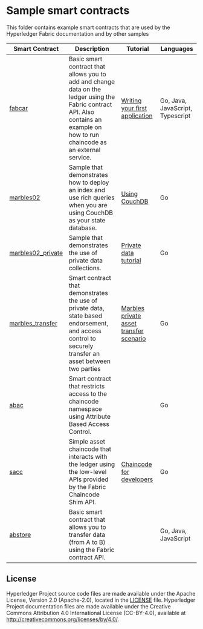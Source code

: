 [//]: # (SPDX-License-Identifier: CC-BY-4.0)

# Sample smart contracts

This folder contains example smart contracts that are used by the Hyperledger Fabric documentation and by other samples

|  **Smart Contract** | **Description** | **Tutorial** | **Languages** |
| -----------|------------------------------|----------|---------|
| [fabcar](fabcar) | Basic smart contract that allows you to add and change data on the ledger using the Fabric contract API. Also contains an example on how to run chaincode as an external service. | [Writing your first application](https://hyperledger-fabric.readthedocs.io/en/master/write_first_app.html) | Go, Java, JavaScript, Typescript |
| [marbles02](marbles02) | Sample that demonstrates how to deploy an index and use rich queries when you are using CouchDB as your state database. | [Using CouchDB](https://hyperledger-fabric.readthedocs.io/en/master/couchdb_tutorial.html) | Go |
| [marbles02_private](marbles02_private) | Sample that demonstrates the use of private data collections. | [Private data tutorial](https://hyperledger-fabric.readthedocs.io/en/master/private_data_tutorial.html) | Go |
| [marbles_transfer](marbles_transfer) | Smart contract that demonstrates the use of private data, state based endorsement, and access control to securely transfer an asset between two parties | [Marbles private asset transfer scenario](marbles_transfer/README.md) | Go |
| [abac](abac) | Smart contract that restricts access to the chaincode namespace using Attribute Based Access Control. | | Go|
| [sacc](sacc) | Simple asset chaincode that interacts with the ledger using the low-level APIs provided by the Fabric Chaincode Shim API. | [Chaincode for developers](https://hyperledger-fabric.readthedocs.io/en/master/chaincode4ade.html) | Go |
| [abstore](abstore) | Basic smart contract that allows you to transfer data (from A to B) using the Fabric contract API. |  | Go, Java, JavaScript |

## License <a name="license"></a>

Hyperledger Project source code files are made available under the Apache
License, Version 2.0 (Apache-2.0), located in the [LICENSE](LICENSE) file.
Hyperledger Project documentation files are made available under the Creative
Commons Attribution 4.0 International License (CC-BY-4.0), available at http://creativecommons.org/licenses/by/4.0/.
